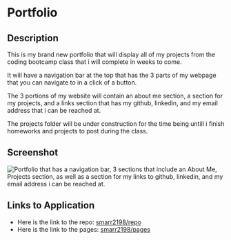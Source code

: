 # Portfolio

## Description

This is my brand new portfolio that will display all of my projects from the coding bootcamp class that i will complete in weeks to come.

It will have a navigation bar at the top that has the 3 parts of my webpage that you can navigate to in a click of a button.

The 3 portions of my website will contain an about me section, a section for my projects, and a links section that has my github, linkedin, and my email address that i can be reached at.

The projects folder will be under construction for the time being untill i finish homeworks and projects to post during the class.

## Screenshot

![Portfolio that has a navigation bar, 3 sections that include an About Me, Projects section, as well as a section for my links to github, linkedin, and my email address i can be reached at.](./assets/img/FullPageWebsite.png)

## Links to Application

- Here is the link to the repo: [smarr2198/repo](https://github.com/smarr2198/portfolio)
- Here is the link to the pages: [smarr2198/pages](https://smarr2198.github.io/portfolio/)
